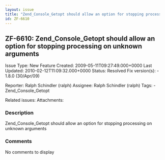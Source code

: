 ```yaml
---
layout: issue
title: "Zend_Console_Getopt should allow an option for stopping processing on unknown arguments"
id: ZF-6610
---
```


ZF-6610: Zend\_Console\_Getopt should allow an option for stopping processing on unknown arguments
--------------------------------------------------------------------------------------------------

 Issue Type: New Feature Created: 2009-05-11T09:27:49.000+0000 Last Updated: 2010-02-12T11:09:32.000+0000 Status: Resolved Fix version(s): - 1.8.0 (30/Apr/09)
 
 Reporter:  Ralph Schindler (ralph)  Assignee:  Ralph Schindler (ralph)  Tags: - Zend\_Console\_Getopt
 
 Related issues: 
 Attachments: 
### Description

Zend\_Console\_Getopt should allow an option for stopping processing on unknown arguments

 

 

### Comments

No comments to display